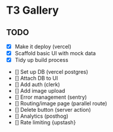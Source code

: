 # T3 Gallery

## TODO

- [x] Make it deploy (vercel)
- [x] Scaffold basic UI with mock data
- [x] Tidy up build process
- [] Set up DB (vercel postgres)
- [] Attach DB to UI
- [] Add auth (clerk)
- [] Add image upload
- [] Error management (sentry)
- [] Routing/image page (parallel route)
- [] Delete button (server action)
- [] Analytics (posthog)
- [] Rate limiting {upstash}
